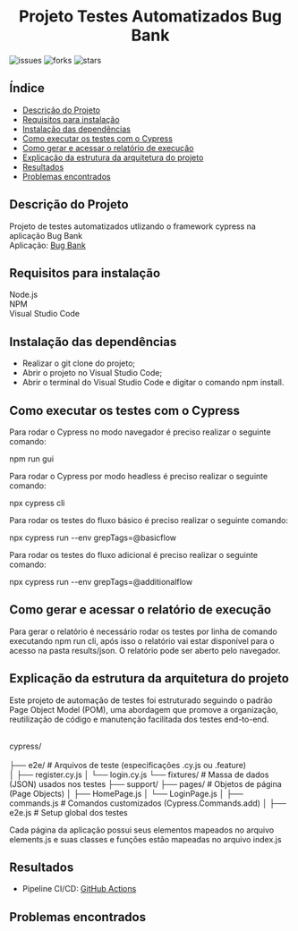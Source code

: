 <h1 align="center"> Projeto Testes Automatizados Bug Bank </h1>

![issues](https://img.shields.io/github/issues/OctavioMangabeira/buger-eats-cypress-discovery)
![forks](https://img.shields.io/github/forks/OctavioMangabeira/buger-eats-cypress-discovery)
![stars](https://img.shields.io/github/stars/OctavioMangabeira/buger-eats-cypress-discovery)

## Índice

* [Descrição do Projeto](#descrição-do-projeto)
* [Requisitos para instalação](#requisitos-para-instalação)
* [Instalação das dependências](#instalação-das-dependências)
* [Como executar os testes com o Cypress](#como-executar-os-testes-com-o-cypress)
* [Como gerar e acessar o relatório de execução](#como-gerar-e-acessar-o-relatório-de-execução)
* [Explicação da estrutura da arquitetura do projeto](#explicação-da-estrutura-da-arquitetura-do-projeto)
* [Resultados](#resultados)
* [Problemas encontrados](#problemas-encontrados)

<h2 dir="auto">Descrição do Projeto</h2> 

Projeto de testes automatizados utlizando o framework cypress na aplicação Bug Bank <br/>
Aplicação: <a href="https://github.com/jhonatasmatos/bugbank-ui" rel="nofollow">Bug Bank</a>

<h2 dir="auto">Requisitos para instalação</h2> 

Node.js <br />
NPM <br />
Visual Studio Code

<h2 dir="auto">Instalação das dependências</h2> 

* Realizar o git clone do projeto;
* Abrir o projeto no Visual Studio Code;
* Abrir o terminal do Visual Studio Code e digitar o comando npm install.

<h2 dir="auto">Como executar os testes com o Cypress</h2> 

Para rodar o Cypress no modo navegador é preciso realizar o seguinte comando:

npm run gui

Para rodar o Cypress por modo headless é preciso realizar o seguinte comando:

npx cypress cli

Para rodar os testes do fluxo básico é preciso realizar o seguinte comando:

npx cypress run --env grepTags=@basicflow

Para rodar os testes do fluxo adicional é preciso realizar o seguinte comando:

npx cypress run --env grepTags=@additionalflow

<h2 dir="auto">Como gerar e acessar o relatório de execução</h2> 

Para gerar o relatório é necessário rodar os testes por linha de comando executando npm run cli, após isso o relatório vai estar disponível para o acesso na pasta results/json.
O relatório pode ser aberto pelo navegador.

<h2 dir="auto">Explicação da estrutura da arquitetura do projeto</h2>

Este projeto de automação de testes foi estruturado seguindo o padrão Page Object Model (POM), uma abordagem que promove a organização, reutilização de código e manutenção facilitada dos testes end-to-end.

<br> cypress/ </br>
<br>├── e2e/                   # Arquivos de teste (especificações .cy.js ou .feature)</br>
│   ├── register.cy.js
│   └── login.cy.js
└── fixtures/              # Massa de dados (JSON) usados nos testes
├── support/
├── pages/                 # Objetos de página (Page Objects)
│   ├── HomePage.js
│   └── LoginPage.js
│   ├── commands.js        # Comandos customizados (Cypress.Commands.add)
│   ├── e2e.js             # Setup global dos testes

Cada página da aplicação possui seus elementos mapeados no arquivo elements.js e suas classes e funções estão mapeadas no arquivo index.js

<h2 dir="auto">Resultados</h2>

* Pipeline CI/CD: <a href="https://github.com/OctavioMangabeira/buger-eats-cypress-discovery/actions">GitHub Actions</a><br />

<h2 dir="auto">Problemas encontrados</h2>

